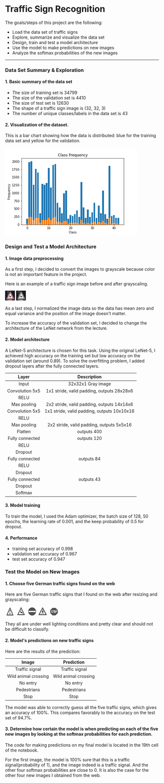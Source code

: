 # **Traffic Sign Recognition** 

The goals/steps of this project are the following:
* Load the data set of traffic signs
* Explore, summarize and visualize the data set
* Design, train and test a model architecture
* Use the model to make predictions on new images
* Analyze the softmax probabilities of the new images

[//]: # (Image References)

[image1]: ./Results/original_image.jpg
[image2]: ./Results/gray.jpg
[image3]: ./Results/class_distribution.png
[image4]: ./Results/template_0.jpg
[image5]: ./Results/template_1.jpg
[image6]: ./Results/template_2.jpg
[image7]: ./Results/template_3.jpg
[image8]: ./Results/template_4.jpg


---
### Data Set Summary & Exploration

#### 1. Basic summary of the data set

* The size of training set is 34799
* The size of the validation set is 4410
* The size of test set is 12630
* The shape of a traffic sign image is (32, 32, 3)
* The number of unique classes/labels in the data set is 43

#### 2. Visualization of the dataset.

This is a bar chart showing how the data is distributed: blue for the training data set and yellow for the validation.

![alt text][image3]

### Design and Test a Model Architecture

#### 1. Image data preprocessing

As a first step, I decided to convert the images to grayscale because color is not an important feature in the project.

Here is an example of a traffic sign image before and after grayscaling.

![alt text][image1] ![alt text][image2]

As a last step, I normalized the image data so the data has mean zero and equal variance and the position of the image doesn't matter.

To increase the accuracy of the validation set, I decided to change the architecture of the LeNet network from the lecture.


#### 2. Model architecture

A LeNet-5 architecture is chosen for this task. Using the original LeNet-5, I achieved high accuracy on the training set but low accuracy on the validation set (around 0.89). To solve the overfitting problem, I added dropout layers after the fully connected layers. 

| Layer         		|     Description	        					| 
|:---------------------:|:---------------------------------------------:| 
| Input         		| 32x32x1 Gray image   							| 
| Convolution 5x5     	| 1x1 stride, valid padding, outputs 28x28x6 	|
| RELU					|												|
| Max pooling	      	| 2x2 stride, valid padding, outputs 14x14x6 	|
| Convolution 5x5	    | 1x1 stride, valid padding, outputs 10x10x16   |
| RELU					|												|
| Max pooling	      	| 2x2 stride, valid padding, outputs 5x5x16	    |
| Flatten				| outputs 400									|
| Fully connected		| outputs 120 									|
| RELU					|												|
| Dropout				|												|
| Fully connected		| outputs 84 									|
| RELU					|												|
| Dropout				|												|
| Fully connected		| outputs 43									|
| Dropout				|												|
| Softmax				|      									        | 


#### 3. Model training

To train the model, I used the Adam optimizer, the batch size of 128, 50 epochs, the learning rate of 0.001, and the keep probability of 0.5 for dropout.

#### 4. Performance

* training set accuracy of 0.998
* validation set accuracy of 0.967 
* test set accuracy of 0.947

### Test the Model on New Images

#### 1. Choose five German traffic signs found on the web

Here are five German traffic signs that I found on the web after resizing and grayscaling:

![alt text][image4] ![alt text][image5] ![alt text][image6] 
![alt text][image7] ![alt text][image8]

They all are under well lighting conditions and pretty clear and should not be difficult to classify.

#### 2. Model's predictions on new traffic signs
Here are the results of the prediction:

| Image			        |     Prediction	        					| 
|:---------------------:|:---------------------------------------------:| 
| Traffic signal      	| Traffic signal 								| 
| Wild animal crossing  | Wild animal crossing 							|
| No entry				| No entry          							|
| Pedestrians	   		| Pedestrians					 				|
| Stop          		| Stop               							|


The model was able to correctly guess all the five traffic signs, which gives an accuracy of 100%. This compares favorably to the accuracy on the test set of 94.7%.

#### 3. Determine how certain the model is when predicting on each of the five new images by looking at the softmax probabilities for each prediction.

The code for making predictions on my final model is located in the 19th cell of the notebook.

For the first image, the model is 100% sure that this is a traffic signal(probability of 1), and the image indeed is a traffic signal. And the other four softmax probabilities are close to 0. It is also the case for the other four new images I obtained from the web.


